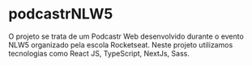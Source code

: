 # podcastrNLW5
O projeto se trata de um Podcastr Web desenvolvido durante o evento NLW5 organizado pela escola Rocketseat. Neste projeto utilizamos tecnologias como React JS, TypeScript, NextJs, Sass.
